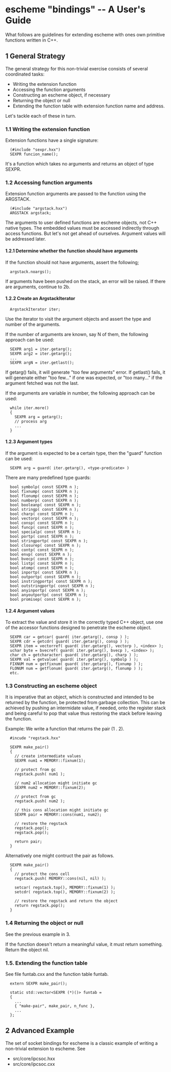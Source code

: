 escheme "bindings" -- A User's Guide
====================================

What follows are guidelines for extending escheme with ones own primitive
functions written in C++.

## 1 General Strategy

The general strategy for this non-trivial exercise consists of several 
coordinated tasks:

  * Writing the extension function
  * Accessing the function arguments
  * Constructing an escheme object, if necessary
  * Returning the object or null
  * Extending the function table with extension function name and address.

Let's tackle each of these in turn.

### 1.1 Writing the extension function

Extension functions have a single signature:
```
  (#include "sexpr.hxx")
  SEXPR funcion_name();
```

It's a function which takes no arguments and returns an object of type SEXPR.

### 1.2 Accessing function arguments

Extension function arguments are passed to the function using the ARGSTACK.
```
  (#include "argstack.hxx")
  ARGSTACK argstack;
```

The arguments to user defined functions are escheme objects, not C++ native 
types. The embedded values must be accessed indirectly through access functions.
But let's not get ahead of ourselves. Argument values will be addressed later.

#### 1.2.1 Determine whether the function should have arguments

If the function should not have arguments, assert the following;
```
  argstack.noargs();
```

If arguments have been pushed on the stack, an error will be raised.
If there are arguments, continue to 2b.

#### 1.2.2 Create an ArgstackIterator
```
  ArgstackIterator iter;
```

Use the iterator to visit the argument objects and assert the type and number
of the arguments.

If the number of arguments are known, say N of them, the following approach 
can be used:
```
  SEXPR arg1 = iter.getarg();
  SEXPR arg2 = iter.getarg();
  ...
  SEXPR argN = iter.getlast();
```

If getarg() fails, it will generate "too few arguments" error.
If getlast() fails, it will genenate either "too few..." if one was expected,
or "too many..." if the argument fetched was not the last.

If the arguments are variable in number, the following approach can be used:
```
  while iter.more()
  {
    SEXPR arg = getarg();
    // process arg
    ...
  }
```

#### 1.2.3 Argument types

If the argument is expected to be a certain type, then the "guard" function
can be used:
```
  SEXPR arg = guard( iter.getarg(), <type-predicate> )
```

There are many predefined type guards:
```
  bool symbolp( const SEXPR n );
  bool fixnump( const SEXPR n );
  bool flonump( const SEXPR n );
  bool numberp( const SEXPR n );
  bool booleanp( const SEXPR n );
  bool stringp( const SEXPR n );
  bool charp( const SEXPR n );
  bool vectorp( const SEXPR n );
  bool consp( const SEXPR n );
  bool funcp( const SEXPR n );
  bool specialp( const SEXPR n );
  bool portp( const SEXPR n );
  bool stringportp( const SEXPR n );
  bool closurep( const SEXPR n );
  bool contp( const SEXPR n );
  bool envp( const SEXPR n );
  bool bvecp( const SEXPR n );
  bool listp( const SEXPR n );
  bool atomp( const SEXPR n );
  bool inportp( const SEXPR n );
  bool outportp( const SEXPR n );
  bool instringportp( const SEXPR n );
  bool outstringportp( const SEXPR n );
  bool anyinportp( const SEXPR n );
  bool anyoutportp( const SEXPR n );
  bool promisep( const SEXPR n );
```

#### 1.2.4 Argument values

To extract the value and store it in the correctly typed C++ object, use one
of the accessor functions designed to penetrate the escheme object.
```
  SEXPR car = getcar( guard( iter.getarg(), consp ) );
  SEXPR cdr = getcdr( guard( iter.getarg(), consp ) );
  SEXPR item = vectorref( guard( iter.getarg(), vectorp ), <index> );
  uchar byte = bvecref( guard( iter.getarg(), bvecp ), <index> );
  char ch = getcharacter( guard( iter.getarg(), charp ) );
  SEXPR val = getvalue( guard( iter.getarg(), symbolp ) );
  FIXNUM num = getfixnum( guard( iter.getarg(), fixnump ) );
  FLONUM num = getflonum( guard( iter.getarg(), flonump ) );
  etc.
```

### 1.3 Constructing an escheme object

It is imperative that an object, which is constructed and intended to be
returned by the function, be protected from garbage collection.
This can be achieved by pushing an intermidate value, if needed, onto the 
register stack and being careful to pop that value thus restoring the stack
before leaving the function.

Example: We write a function that returns the pair (1 . 2).
```
  #incude "regstack.hxx"

  SEXPR make_pair()
  {
    // create intermediate values
    SEXPR num1 = MEMORY::fixnum(1);	

    // protect from gc
    regstack.push( num1 );

    // num2 allocation might initiate gc
    SEXPR num2 = MEMORY::fixnum(2);

    // protect from gc
    regstack.push( num2 );

    // this cons allocation might initiate gc
    SEXPR pair = MEMORY::cons(num1, num2);

    // restore the regstack
    regstack.pop();
    regstack.pop();

    return pair;
  }
```

Alternatively one might contruct the pair as follows.
```
  SEXPR make_pair()
  {
    // protect the cons cell
    regstack.push( MEMORY::cons(nil, nil) );

    setcar( regstack.top(), MEMORY::fixnum(1) );
    setcdr( regstack.top(), MEMORY::fixnum(2) );

    // restore the regstack and return the object
    return regstack.pop();
  }
```

### 1.4 Returning the object or null

See the previous example in 3.

If the function doesn't return a meaningful value, it must return something.
Return the object nil.

### 1.5. Extending the function table


See file funtab.cxx and the function table funtab.
```
  extern SEXPR make_pair();

  static std::vector<SEXPR (*)()> funtab =
  {
    ...
    { "make-pair", make_pair, n_func },
    ...
  };
```

## 2 Advanced Example

The set of socket bindings for escheme is a classic example of writing a 
non-trivial extension to escheme. See

* src/core/ipcsoc.hxx
* src/core/ipcsoc.cxx


